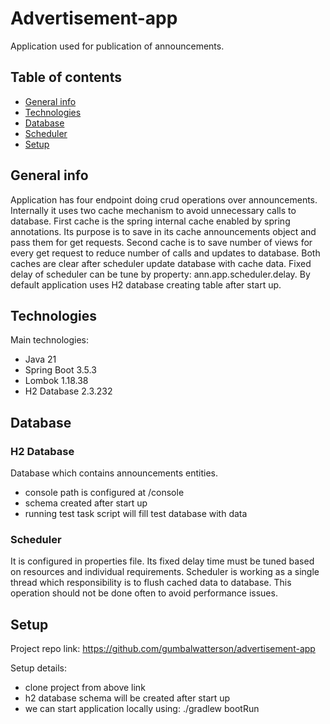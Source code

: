 # Advertisement-app
Application used for publication of announcements.

## Table of contents
* [General info](#general-info)
* [Technologies](#technologies)
* [Database](#database)
* [Scheduler](#scheduler)
* [Setup](#setup)

## General info

Application has four endpoint doing crud operations over announcements.
Internally it uses two cache mechanism to avoid unnecessary calls to database. First cache is the spring internal cache 
enabled by spring annotations. Its purpose is to save in its cache announcements object and pass them for get requests. 
Second cache is to save number of views for every get request to reduce number of calls and updates to database. 
Both caches are clear after scheduler update database with cache data. Fixed delay of scheduler can be tune by property:
ann.app.scheduler.delay.
By default application uses H2 database creating table after start up.


## Technologies
Main technologies:
* Java 21
* Spring Boot 3.5.3
* Lombok 1.18.38
* H2 Database 2.3.232

## Database

### H2 Database
Database which contains announcements entities.
* console path is configured at /console
* schema created after start up
* running test task script will fill test database with data

### Scheduler
It is configured in properties file. Its fixed delay time must be tuned based on resources and individual requirements.
Scheduler is working as a single thread which responsibility is to flush cached data to database. This operation should not
be done often to avoid performance issues.

## Setup
Project repo link: https://github.com/gumbalwatterson/advertisement-app

Setup details:
* clone project from above link
* h2 database schema will be created after start up
* we can start application locally using: ./gradlew bootRun

